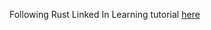 Following Rust Linked In Learning tutorial [here](https://www.linkedin.com/learning/rust-essential-training/learn-rust-programming)
